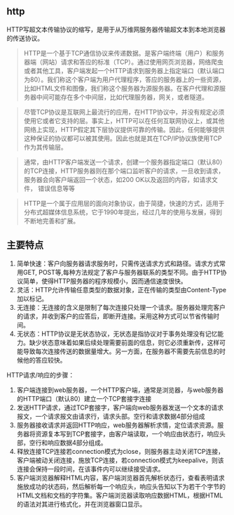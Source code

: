 ## http
HTTP写超文本传输协议的缩写，是用于从万维网服务器传输超文本到本地浏览器的传送协议。

>HTTP是一个基于TCP通信协议来传递数据。是客户端终端（用户）和服务器端（网站）请求和答应的标准（TCP）。通过使用网页浏览器，网络爬虫或者其他工具，客户端发起一个HTTP请求到服务器上指定端口（默认端口为80）。我们称这个客户端为用户代理程序，答应的服务器上的一些资源，比如HTML文件和图像，我们称这个服务器为源服务器。在客户代理和源服务器中间可能存在多个中间层，比如代理服务器，网关，或者隧道。

>尽管TCP协议是互联网上最流行的应用，在HTTP协议中，并没有规定必须使用它或者它支持的层。事实上，HTTP可以在任何互联网协议上，或其他网络上实现，HTTP假定其下层协议提供可靠的传输。因此，任何能够提供这种保证的协议都可以被其使用。因此也就是其在TCP/IP协议族使用TCP作为其传输层。

>通常，由HTTP客户端发送一个请求，创建一个服务器指定端口（默认80）的TCP连接，HTTP服务器则在那个端口监听客户的请求，一旦收到请求，服务器会向客户端返回一个状态，如200 OK以及返回的内容，如请求文件， 错误信息等等

>HTTP是一个属于应用层的面向对象协议，由于简捷，快速的方式，适用于分布式超媒体信息系统，它于1990年提出，经过几年的使用与发展，得到不断地完善和扩展。

## 主要特点
1. 简单快速：客户向服务器请求服务时，只需传送请求方式和路径。请求方式常用GET, POST等,每种方法规定了客户与服务器联系的类型不同。由于HTTP协议简单，使得HTTP服务器的程序规模小，因而通信速度很快。
2. 灵活：HTTP允许传输任意类型的数据对象，正在传输的类型由Content-Type加以标记。
3. 无连接：无连接的含义是限制了每次连接只处理一个请求。服务器处理完客户的请求，并收到客户的应答后，即断开连接。采用这种方式可以节省传输时间。
4. 无状态：HTTP协议是无状态协议，无状态是指协议对于事务处理没有记忆能力。缺少状态意味着如果后续处理需要前面的信息，则它必须重新传，这样可能导致每次连接传送的数据量增大。另一方面，在服务器不需要先前信息的时候他的答应较快。

HTTP请求/响应的步骤：
1. 客户端连接到web服务器，一个HTTP客户端，通常是浏览器，与web服务器的HTTP端口（默认80）建立一个TCP套接字连接
2. 发送HTTP请求，通过TCP套接字，客户端向web服务器发送一个文本的请求报文，一个请求报文由请求行，请求头部。空行和请求数据4部分组成
3. 服务器接收请求并返回HTTP响应，web服务器解析求情，定位请求资源。服务器将资源复本写到TCP套接字，由客户端读取，一个响应由状态行，响应头部，空行和响应数据4部分组成。
4. 释放连接TCP连接若connection模式为close，则服务器主动关闭TCP连接，客户端被动关闭连接，施放TCP连接，若connection模式为keepalive，则该连接会保持一段时间，在该事件内可以继续接受请求。
5. 客户端浏览器解释HTML内容，客户端浏览器首先解析状态行，查看表明请求施放成功的状态码，然后解析每一个响应头，响应头告知以下为若干个字节的HTML文档和文档的字符集。客户端浏览器读取响应数据HTML，根据HTML的语法对其进行格式化，并在浏览器窗口显示。